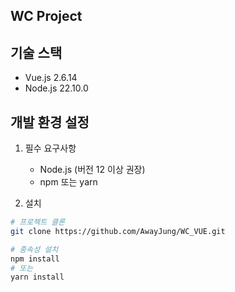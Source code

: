 ## WC Project

## 기술 스택

- Vue.js 2.6.14
- Node.js 22.10.0

## 개발 환경 설정

1. 필수 요구사항

   - Node.js (버전 12 이상 권장)
   - npm 또는 yarn

2. 설치

```bash
# 프로젝트 클론
git clone https://github.com/AwayJung/WC_VUE.git

# 종속성 설치
npm install
# 또는
yarn install
```
